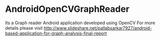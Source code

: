 # AndroidOpenCVGraphReader
Its a Graph reader Android application developed using OpenCV 
For more details please visit 
http://www.slideshare.net/pallabsarkar7927/android-based-application-for-graph-analysis-final-report
